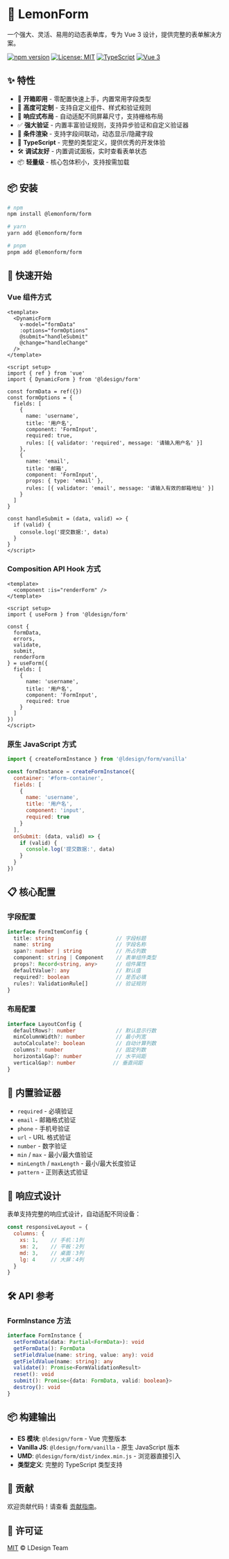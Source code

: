 # 🍋 LemonForm

一个强大、灵活、易用的动态表单库，专为 Vue 3 设计，提供完整的表单解决方案。

[![npm version](https://badge.fury.io/js/@lemonform%2Fform.svg)](https://badge.fury.io/js/@lemonform%2Fform)
[![License: MIT](https://img.shields.io/badge/License-MIT-yellow.svg)](https://opensource.org/licenses/MIT)
[![TypeScript](https://img.shields.io/badge/%3C%2F%3E-TypeScript-%230074c1.svg)](http://www.typescriptlang.org/)
[![Vue 3](https://img.shields.io/badge/Vue-3.x-4FC08D.svg)](https://vuejs.org/)

## ✨ 特性

- 🚀 **开箱即用** - 零配置快速上手，内置常用字段类型
- 🎨 **高度可定制** - 支持自定义组件、样式和验证规则
- 📱 **响应式布局** - 自动适配不同屏幕尺寸，支持栅格布局
- ✅ **强大验证** - 内置丰富验证规则，支持异步验证和自定义验证器
- 🔄 **条件渲染** - 支持字段间联动，动态显示/隐藏字段
- 🎯 **TypeScript** - 完整的类型定义，提供优秀的开发体验
- 🛠 **调试友好** - 内置调试面板，实时查看表单状态
- 📦 **轻量级** - 核心包体积小，支持按需加载

## 📦 安装

```bash
# npm
npm install @lemonform/form

# yarn
yarn add @lemonform/form

# pnpm
pnpm add @lemonform/form
```

## 🚀 快速开始

### Vue 组件方式

```vue
<template>
  <DynamicForm
    v-model="formData"
    :options="formOptions"
    @submit="handleSubmit"
    @change="handleChange"
  />
</template>

<script setup>
import { ref } from 'vue'
import { DynamicForm } from '@ldesign/form'

const formData = ref({})
const formOptions = {
  fields: [
    {
      name: 'username',
      title: '用户名',
      component: 'FormInput',
      required: true,
      rules: [{ validator: 'required', message: '请输入用户名' }]
    },
    {
      name: 'email',
      title: '邮箱',
      component: 'FormInput',
      props: { type: 'email' },
      rules: [{ validator: 'email', message: '请输入有效的邮箱地址' }]
    }
  ]
}

const handleSubmit = (data, valid) => {
  if (valid) {
    console.log('提交数据:', data)
  }
}
</script>
```

### Composition API Hook 方式

```vue
<template>
  <component :is="renderForm" />
</template>

<script setup>
import { useForm } from '@ldesign/form'

const {
  formData,
  errors,
  validate,
  submit,
  renderForm
} = useForm({
  fields: [
    {
      name: 'username',
      title: '用户名',
      component: 'FormInput',
      required: true
    }
  ]
})
</script>
```

### 原生 JavaScript 方式

```javascript
import { createFormInstance } from '@ldesign/form/vanilla'

const formInstance = createFormInstance({
  container: '#form-container',
  fields: [
    {
      name: 'username',
      title: '用户名',
      component: 'input',
      required: true
    }
  ],
  onSubmit: (data, valid) => {
    if (valid) {
      console.log('提交数据:', data)
    }
  }
})
```

## 📋 核心配置

### 字段配置

```typescript
interface FormItemConfig {
  title: string                    // 字段标题
  name: string                     // 字段名称
  span?: number | string           // 所占列数
  component: string | Component    // 表单组件类型
  props?: Record<string, any>      // 组件属性
  defaultValue?: any               // 默认值
  required?: boolean               // 是否必填
  rules?: ValidationRule[]         // 验证规则
}
```

### 布局配置

```typescript
interface LayoutConfig {
  defaultRows?: number             // 默认显示行数
  minColumnWidth?: number          // 最小列宽
  autoCalculate?: boolean          // 自动计算列数
  columns?: number                 // 固定列数
  horizontalGap?: number           // 水平间距
  verticalGap?: number            // 垂直间距
}
```

## 🔧 内置验证器

- `required` - 必填验证
- `email` - 邮箱格式验证
- `phone` - 手机号验证
- `url` - URL 格式验证
- `number` - 数字验证
- `min` / `max` - 最小/最大值验证
- `minLength` / `maxLength` - 最小/最大长度验证
- `pattern` - 正则表达式验证

## 📱 响应式设计

表单支持完整的响应式设计，自动适配不同设备：

```javascript
const responsiveLayout = {
  columns: {
    xs: 1,    // 手机：1列
    sm: 2,    // 平板：2列
    md: 3,    // 桌面：3列
    lg: 4     // 大屏：4列
  }
}
```

## 🛠️ API 参考

### FormInstance 方法

```typescript
interface FormInstance {
  setFormData(data: Partial<FormData>): void
  getFormData(): FormData
  setFieldValue(name: string, value: any): void
  getFieldValue(name: string): any
  validate(): Promise<FormValidationResult>
  reset(): void
  submit(): Promise<{data: FormData, valid: boolean}>
  destroy(): void
}
```

## 📦 构建输出

- **ES 模块**: `@ldesign/form` - Vue 完整版本
- **Vanilla JS**: `@ldesign/form/vanilla` - 原生 JavaScript 版本
- **UMD**: `@ldesign/form/dist/index.min.js` - 浏览器直接引入
- **类型定义**: 完整的 TypeScript 类型支持

## 🤝 贡献

欢迎贡献代码！请查看 [贡献指南](../../CONTRIBUTING.md)。

## 📄 许可证

[MIT](./LICENSE) © LDesign Team
